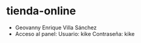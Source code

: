 # tienda-online

- Geovanny Enrique Villa Sánchez
- Acceso al panel: 
    Usuario: kike
    Contraseña: kike
